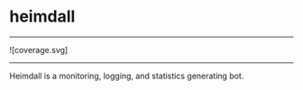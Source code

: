 heimdall
======
___
![coverage.svg]
___
Heimdall is a monitoring, logging, and statistics generating bot.
